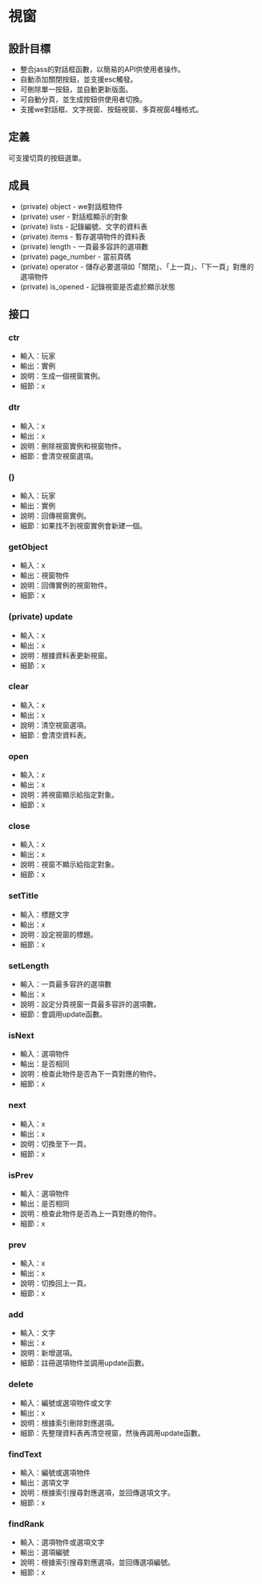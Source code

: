 # 視窗

## 設計目標
- 整合jass的對話框函數，以簡易的API供使用者操作。
- 自動添加關閉按鈕，並支援esc觸發。
- 可刪除單一按鈕，並自動更新版面。
- 可自動分頁，並生成按鈕供使用者切換。
- 支援we對話框、文字視窗、按鈕視窗、多頁視窗4種格式。

## 定義
可支援切頁的按鈕選單。

## 成員
- (private) object - we對話框物件
- (private) user - 對話框顯示的對象
- (private) lists - 記錄編號、文字的資料表
- (private) items - 暫存選項物件的資料表
- (private) length - 一頁最多容許的選項數
- (private) page_number - 當前頁碼
- (private) operator - 儲存必要選項如「關閉」、「上一頁」、「下一頁」對應的選項物件
- (private) is_opened - 記錄視窗是否處於顯示狀態

## 接口
### __ctr__
- 輸入：玩家
- 輸出：實例
- 說明：生成一個視窗實例。
- 細節：x

### __dtr__
- 輸入：x
- 輸出：x
- 說明：刪除視窗實例和視窗物件。
- 細節：會清空視窗選項。

### ()
- 輸入：玩家
- 輸出：實例
- 說明：回傳視窗實例。
- 細節：如果找不到視窗實例會新建一個。

### getObject
- 輸入：x
- 輸出：視窗物件
- 說明：回傳實例的視窗物件。
- 細節：x

### (private) update
- 輸入：x
- 輸出：x
- 說明：根據資料表更新視窗。
- 細節：x

### clear
- 輸入：x
- 輸出：x
- 說明：清空視窗選項。
- 細節：會清空資料表。

### open
- 輸入：x
- 輸出：x
- 說明：將視窗顯示給指定對象。
- 細節：x

### close
- 輸入：x
- 輸出：x
- 說明：視窗不顯示給指定對象。
- 細節：x

### setTitle
- 輸入：標題文字
- 輸出：x
- 說明：設定視窗的標題。
- 細節：x

### setLength
- 輸入：一頁最多容許的選項數
- 輸出：x
- 說明：設定分頁視窗一頁最多容許的選項數。
- 細節：會調用update函數。

### isNext
- 輸入：選項物件
- 輸出：是否相同
- 說明：檢查此物件是否為下一頁對應的物件。
- 細節：x

### next
- 輸入：x
- 輸出：x
- 說明：切換至下一頁。
- 細節：x

### isPrev
- 輸入：選項物件
- 輸出：是否相同
- 說明：檢查此物件是否為上一頁對應的物件。
- 細節：x

### prev
- 輸入：x
- 輸出：x
- 說明：切換回上一頁。
- 細節：x

### add
- 輸入：文字
- 輸出：x
- 說明：新增選項。
- 細節：註冊選項物件並調用update函數。

### delete
- 輸入：編號或選項物件或文字
- 輸出：x
- 說明：根據索引刪除對應選項。
- 細節：先整理資料表再清空視窗，然後再調用update函數。

### findText
- 輸入：編號或選項物件
- 輸出：選項文字
- 說明：根據索引搜尋對應選項，並回傳選項文字。
- 細節：x

### findRank
- 輸入：選項物件或選項文字
- 輸出：選項編號
- 說明：根據索引搜尋對應選項，並回傳選項編號。
- 細節：x
